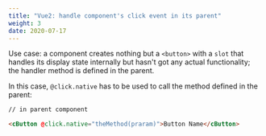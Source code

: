 ```yaml
---
title: "Vue2: handle component's click event in its parent"
weight: 3
date: 2020-07-17
---
```


Use case: a component creates nothing but a `<button>` with a `slot` that handles its display state internally but hasn't got any actual functionality; the handler method is defined in the parent.

In this case, `@click.native` has to be used to call the method defined in the parent:

```html
// in parent component

<cButton @click.native="theMethod(praram)">Button Name</cButton>
```